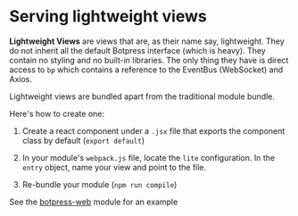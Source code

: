 # Serving lightweight views

**Lightweight Views** are views that are, as their name say, lightweight. They do not inherit all the default Botpress interface (which is heavy). They contain no styling and no built-in libraries. The only thing they have is direct access to `bp` which contains a reference to the EventBus (WebSocket) and Axios.

Lightweight views are bundled apart from the traditional module bundle.

Here's how to create one:

1. Create a react component under a `.jsx` file that exports the component class by default (`export default`)

2. In your module's `webpack.js` file, locate the `lite` configuration. In the `entry` object, name your view and point to the file.

3. Re-bundle your module (`npm run compile`)

See the [botpress-web](https://github.com/botpress/botpress-web) module for an example
